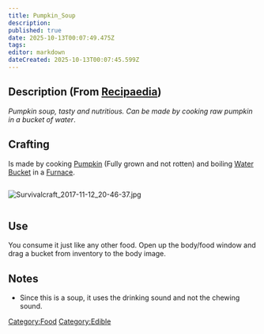 ```yaml
---
title: Pumpkin_Soup
description: 
published: true
date: 2025-10-13T00:07:49.475Z
tags: 
editor: markdown
dateCreated: 2025-10-13T00:07:45.599Z
---
```


## Description (From [Recipaedia](Recipaedia "wikilink"))

*Pumpkin soup, tasty and nutritious. Can be made by cooking raw pumpkin
in a bucket of water*.

## Crafting

Is made by cooking [Pumpkin](Pumpkin "wikilink") (Fully grown and not
rotten) and boiling [Water Bucket](Water_Bucket "wikilink") in a
[Furnace](Furnace "wikilink").

<div style="overflow:hidden">

![Survivalcraft_2017-11-12_20-46-37.jpg](Survivalcraft_2017-11-12_20-46-37.jpg
"Survivalcraft_2017-11-12_20-46-37.jpg")

</div>

## Use

You consume it just like any other food. Open up the body/food window
and drag a bucket from inventory to the body image.

## Notes

  - Since this is a soup, it uses the drinking sound and not the chewing
    sound.

[Category:Food](Category:Food "wikilink")
[Category:Edible](Category:Edible "wikilink")